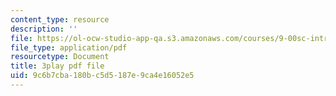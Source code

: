 ```yaml
---
content_type: resource
description: ''
file: https://ol-ocw-studio-app-qa.s3.amazonaws.com/courses/9-00sc-introduction-to-psychology-fall-2011/9c6b7cba180bc5d5187e9ca4e16052e5_SFPPw6sDHEI.pdf
file_type: application/pdf
resourcetype: Document
title: 3play pdf file
uid: 9c6b7cba-180b-c5d5-187e-9ca4e16052e5
---
```

